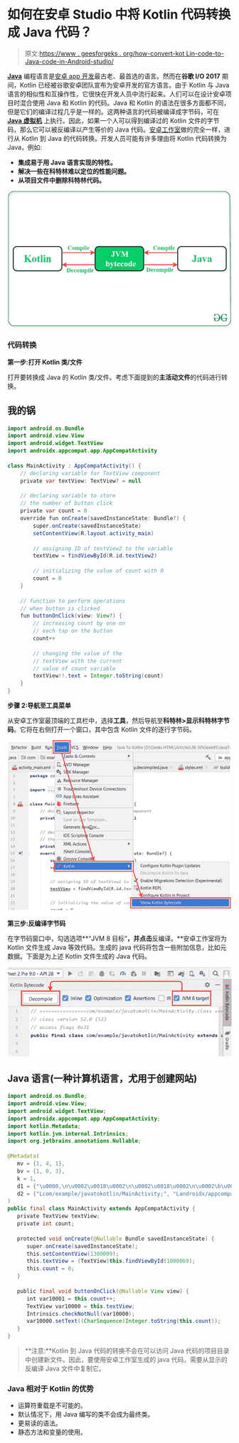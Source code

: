 # 如何在安卓 Studio 中将 Kotlin 代码转换成 Java 代码？

> 原文:[https://www . geesforgeks . org/how-convert-kot Lin-code-to-Java-code-in-Android-studio/](https://www.geeksforgeeks.org/how-to-convert-kotlin-code-to-java-code-in-android-studio/)

[**Java**](https://www.geeksforgeeks.org/java/) 编程语言是[安卓 app 开发](https://www.geeksforgeeks.org/kotlin-android-tutorial/)最古老、最首选的语言。然而在**谷歌 I/O 2017** 期间，Kotlin 已经被谷歌安卓团队宣布为安卓开发的官方语言。由于 Kotlin 与 Java 语言的相似性和互操作性，它很快在开发人员中流行起来。人们可以在设计安卓项目时混合使用 Java 和 Kotlin 的代码。Java 和 Kotlin 的语法在很多方面都不同，但是它们的编译过程几乎是一样的。这两种语言的代码被编译成字节码，可在 [**Java 虚拟机**](https://www.geeksforgeeks.org/jvm-works-jvm-architecture/) 上执行。因此，如果一个人可以得到编译过的 Kotlin 文件的字节码，那么它可以被反编译以产生等价的 Java 代码。[安卓工作室](https://www.geeksforgeeks.org/guide-to-install-and-set-up-android-studio/)做的完全一样，进行从 Kotlin 到 Java 的代码转换。开发人员可能有许多理由将 Kotlin 代码转换为 Java，例如:

*   **集成易于用 Java 语言实现的特性。**
*   **解决一些在科特林难以定位的性能问题。**
*   **从项目文件中删除科特林代码。**

![Convert Kotlin Code to Java Code in Android Studio](img/e7f007eb77dd918515422b1b7113f213.png)

### 代码转换

**第一步:打开 Kotlin 类/文件**

打开要转换成 Java 的 Kotlin 类/文件。考虑下面提到的**主活动文件**的代码进行转换。

## 我的锅

```java
import android.os.Bundle
import android.view.View
import android.widget.TextView
import androidx.appcompat.app.AppCompatActivity

class MainActivity : AppCompatActivity() {
    // declaring variable for TextView component
    private var textView: TextView? = null

    // declaring variable to store
    // the number of button click
    private var count = 0
    override fun onCreate(savedInstanceState: Bundle?) {
        super.onCreate(savedInstanceState)
        setContentView(R.layout.activity_main)

        // assigning ID of textView2 to the variable
        textView = findViewById(R.id.textView2)

        // initializing the value of count with 0
        count = 0
    }

    // function to perform operations
    // when button is clicked
    fun buttonOnClick(view: View?) {
        // increasing count by one on
        // each tap on the button
        count++

        // changing the value of the
        // textView with the current
        // value of count variable
        textView!!.text = Integer.toString(count)
    }
}
```

**步骤 2:导航至工具菜单**

从安卓工作室最顶端的工具栏中，选择**工具**，然后导航至**科特林>显示科特林字节码**。它将在右侧打开一个窗口，其中包含 Kotlin 文件的逐行字节码。

![](img/b1e70222eb8be9502b940644bf24ee20.png)

**第三步:反编译字节码**

在字节码窗口中，勾选选项**“JVM 8 目标”**，并点击**反编译。**安卓工作室将为 Kotlin 文件生成 Java 等效代码。生成的 java 代码将包含一些附加信息，比如元数据。下面是为上述 Kotlin 文件生成的 Java 代码。

![](img/7d14c2af36349a5fbd2b2259ef667c62.png)

## Java 语言(一种计算机语言，尤用于创建网站)

```java
import android.os.Bundle;
import android.view.View;
import android.widget.TextView;
import androidx.appcompat.app.AppCompatActivity;
import kotlin.Metadata;
import kotlin.jvm.internal.Intrinsics;
import org.jetbrains.annotations.Nullable;

@Metadata(
   mv = {1, 4, 1},
   bv = {1, 0, 3},
   k = 1,
   d1 = {"\u0000,\n\u0002\u0018\u0002\n\u0002\u0018\u0002\n\u0002\b\u0002\n\u0002\u0010\b\n\u0000\n\u0002\u0018\u0002\n\u0000\n\u0002\u0010\u0002\n\u0000\n\u0002\u0018\u0002\n\u0002\b\u0002\n\u0002\u0018\u0002\n\u0000\u0018\u00002\u00020\u0001B\u0005¢\u0006\u0002\u0010\u0002J\u0010\u0010\u0007\u001a\u00020\b2\b\u0010\t\u001a\u0004\u0018\u00010\nJ\u0012\u0010\u000b\u001a\u00020\b2\b\u0010\f\u001a\u0004\u0018\u00010\rH\u0014R\u000e\u0010\u0003\u001a\u00020\u0004X\u0082\u000e¢\u0006\u0002\n\u0000R\u0010\u0010\u0005\u001a\u0004\u0018\u00010\u0006X\u0082\u000e¢\u0006\u0002\n\u0000¨\u0006\u000e"},
   d2 = {"Lcom/example/javatokotlin/MainActivity;", "Landroidx/appcompat/app/AppCompatActivity;", "()V", "count", "", "textView", "Landroid/widget/TextView;", "buttonOnClick", "", "view", "Landroid/view/View;", "onCreate", "savedInstanceState", "Landroid/os/Bundle;", "app"}
)
public final class MainActivity extends AppCompatActivity {
   private TextView textView;
   private int count;

   protected void onCreate(@Nullable Bundle savedInstanceState) {
      super.onCreate(savedInstanceState);
      this.setContentView(1300009);
      this.textView = (TextView)this.findViewById(1000069);
      this.count = 0;
   }

   public final void buttonOnClick(@Nullable View view) {
      int var10001 = this.count++;
      TextView var10000 = this.textView;
      Intrinsics.checkNotNull(var10000);
      var10000.setText((CharSequence)Integer.toString(this.count));
   }
}
```

> **注意:**Kotlin 到 Java 代码的转换不会在可以访问 Java 代码的项目目录中创建新文件。因此，要使用安卓工作室生成的 java 代码，需要从显示的反编译 Java 文件中复制它。

### **Java 相对于 Kotlin 的优势**

*   运算符重载是不可能的。
*   默认情况下，用 Java 编写的类不会成为最终类。
*   更易读的语法。
*   静态方法和变量的使用。